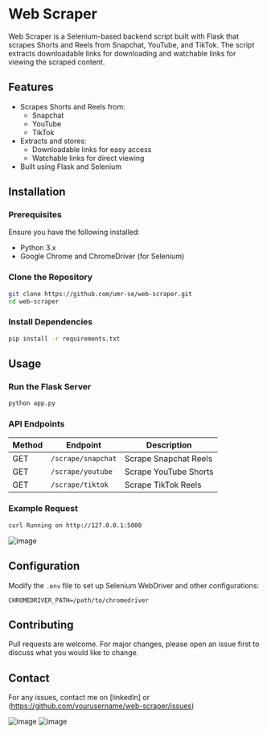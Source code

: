 # Web Scraper

Web Scraper is a Selenium-based backend script built with Flask that scrapes Shorts and Reels from Snapchat, YouTube, and TikTok. The script extracts downloadable links for downloading and watchable links for viewing the scraped content.

## Features
- Scrapes Shorts and Reels from:
  - Snapchat
  - YouTube
  - TikTok
- Extracts and stores:
  - Downloadable links for easy access
  - Watchable links for direct viewing
- Built using Flask and Selenium

## Installation

### Prerequisites
Ensure you have the following installed:
- Python 3.x
- Google Chrome and ChromeDriver (for Selenium)

### Clone the Repository
```sh
git clone https://github.com/umr-se/web-scraper.git
cd web-scraper
```

### Install Dependencies
```sh
pip install -r requirements.txt
```

## Usage

### Run the Flask Server
```sh
python app.py
```

### API Endpoints
| Method | Endpoint | Description |
|--------|-------------|---------------------------|
| GET    | `/scrape/snapchat` | Scrape Snapchat Reels |
| GET    | `/scrape/youtube`  | Scrape YouTube Shorts |
| GET    | `/scrape/tiktok`   | Scrape TikTok Reels |

### Example Request
```sh
curl Running on http://127.0.0.1:5000
```
![image](https://github.com/user-attachments/assets/bbb76bc1-7944-4e2d-bc33-77de73b39fe5)

## Configuration
Modify the `.env` file to set up Selenium WebDriver and other configurations:
```env (optional)
CHROMEDRIVER_PATH=/path/to/chromedriver
```
## Contributing
Pull requests are welcome. For major changes, please open an issue first to discuss what you would like to change.

## Contact
For any issues, contact me on [linkedIn] or (https://github.com/yourusername/web-scraper/issues)

![image](https://github.com/user-attachments/assets/f1404ee2-9a5f-475c-b24f-0b8be4c30979)
![image](https://github.com/user-attachments/assets/5048e8b2-ed9d-435f-a4cd-b06cc12ff188)


